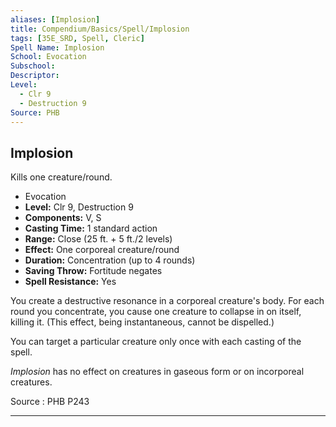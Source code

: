 ```yaml
---
aliases: [Implosion]
title: Compendium/Basics/Spell/Implosion
tags: [35E_SRD, Spell, Cleric]
Spell Name: Implosion
School: Evocation
Subschool: 
Descriptor: 
Level:
  - Clr 9
  - Destruction 9
Source: PHB
---
```



## Implosion

Kills one creature/round.

*   Evocation
*   **Level:** Clr 9, Destruction 9
*   **Components:** V, S
*   **Casting Time:** 1 standard action
*   **Range:** Close (25 ft. + 5 ft./2 levels)
*   **Effect:** One corporeal creature/round
*   **Duration:** Concentration (up to 4 rounds)
*   **Saving Throw:** Fortitude negates
*   **Spell Resistance:** Yes

<p>You create a destructive resonance in a corporeal creature's body. For each round you concentrate, you cause one creature to collapse in on itself, killing it. (This effect, being instantaneous, cannot be dispelled.)</p><p>You can target a particular creature only once with each casting of the spell.</p><p><i>Implosion</i> has no effect on creatures in gaseous form or on incorporeal creatures.</p>

Source : PHB P243

---
